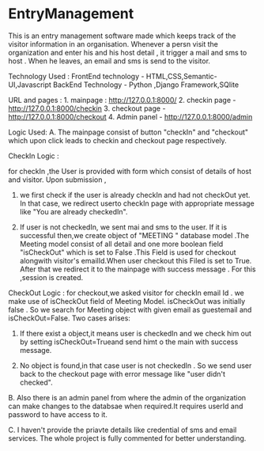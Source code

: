 # EntryManagement
This is an entry management software made which keeps track of the visitor information in an organisation.
Whenever a persn visit the organization and enter his and his host detail , it trigger a mail and sms to host .
When he leaves, an email and sms is send to the visitor.

Technology Used : 
	FrontEnd technology - HTML,CSS,Semantic-UI,Javascript
	BackEnd Technology - Python ,Django Framework,SQlite

URL and pages :
	1. mainpage : http://127.0.0.1:8000/
	2. checkin page - http://127.0.0.1:8000/checkin 
	3. checkout page - http://127.0.0.1:8000/checkout
	4. Admin panel - http://127.0.0.1:8000/admin 
	
Logic Used:
A. The mainpage consist of button "checkIn" and "checkout"  which upon click leads to checkin and checkout page respectively.
	
CheckIn Logic :

for checkIn ,the User is provided with form which consist of details of host and visitor. Upon submission ,
1. we first check if the user is already checkIn and had not checkOut yet.
In that case, we redirect userto checkIn page with appropriate message like "You are already checkedIn".

2. If user is not checkedIn, we sent mai and sms to the user. If it is successful then,we create object of "MEETING " database            model .The Meeting model consist of all detail and one more boolean field "isCheckOut" which is set to False .This Field is              used for checkout alongwith visitor's emailId.When user checkout this Filed is set to True. After that we redirect it to the             mainpage with success message . For this ,session is created.		
	
CheckOut Logic :
for checkout,we asked visitor for checkIn email Id . we make use of isCheckOut field of Meeting Model.
isCheckOut was initially false . So we search for Meeting object with given email as guestemail and isCheckOut=False.
Two cases arises:

1. If there exist a object,it means user is checkedIn and we check him out by setting isCheckOut=Trueand send himt o the main with        success message.

2. No object is found,in that case user is not checkedIn . So we send user back to the checkout page with error message like "user       didn't checked". 
	
B. Also there is an admin panel from where the admin of the organization can make changes to the databsae 
when required.It requires userId and password to have access to it.
	
C. I haven't provide the priavte details like credential of sms and email services.
The whole project is fully commented for better understanding.
	   
